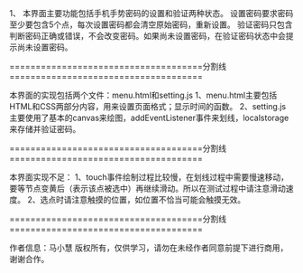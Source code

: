 1、 本界面主要功能包括手机手势密码的设置和验证两种状态。
设置密码要求密码至少要包含5个点，每次设置密码都会清空原始密码，重新设置。
验证密码只包含判断密码正确或错误，不会改变密码。如果尚未设置密码，在验证密码状态中会提示尚未设置密码。

=====================================分割线=====================================

本界面的实现包括两个文件：menu.html和setting.js
1、menu.html主要包括HTML和CSS两部分内容，用来设置页面格式；显示时间的函数。
2、setting.js主要使用了基本的canvas来绘图，addEventListener事件来划线，localstorage来存储并验证密码。

=====================================分割线=====================================

本界面实现不足：
1、touch事件绘制过程比较慢，在划线过程中需要慢速移动，要等节点变黄后（表示该点被选中）再继续滑动。所以在测试过程中请注意滑动速度。
2、选点时请注意触摸的位置，如位置不恰当可能会触摸无效。

=====================================分割线=====================================

作者信息：马小慧
版权所有，仅供学习，请勿在未经作者同意前提下进行商用，谢谢合作。

